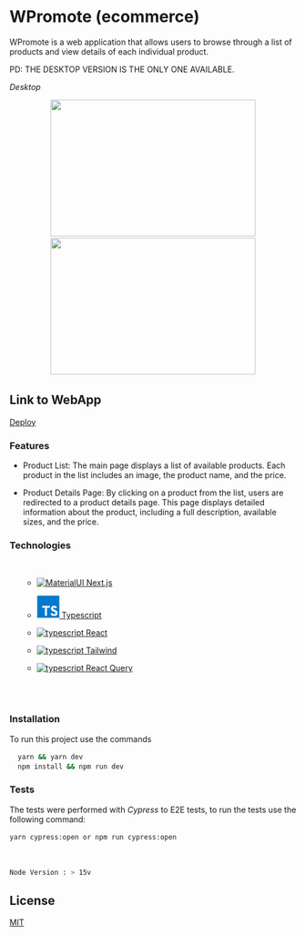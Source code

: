 # WPromote (ecommerce)

WPromote is a web application that allows users to browse through a list of products and view details of each individual product.

PD: THE DESKTOP VERSION IS THE ONLY ONE AVAILABLE.

_Desktop_

<p align="center" width="100%">
<img  src="https://i.ibb.co/hcK69dY/Captura-desde-2023-12-05-12-03-57.png" width="360" height='240'>
<img  src="https://i.ibb.co/9pgsZxf/Captura-desde-2023-12-05-12-03-38.png" width="360" height='240'>
</p>

## Link to WebApp

[Deploy](https://w-promote-challenge.vercel.app/)

### Features

* Product List: The main page displays a list of available products. Each product in the list includes an image, the product name, and the price.

* Product Details Page: By clicking on a product from the list, users are redirected to a product details page. This page displays detailed information about the product, including a full description, available sizes, and the price.

### Technologies

<br/>
<ul align="start">

- <a href="https://nextjs.org/" target="_blank"> <img src="https://www.drupal.org/files/project-images/nextjs-icon-dark-background.png" alt="MaterialUI" width="40" height="40" /> Next.js</a>

- <a href="https://www.typescriptlang.org/" target="_blank"> <img src="https://raw.githubusercontent.com/devicons/devicon/master/icons/typescript/typescript-original.svg" alt="typescript" width="40" height="40"/> Typescript</a>

- <a href="https://www.typescriptlang.org/" target="_blank"> <img src="https://upload.wikimedia.org/wikipedia/commons/thumb/4/47/React.svg/800px-React.svg.png" alt="typescript" width="40" height="35"/> React</a>

- <a href="https://tailwindcss.com/" target="_blank"> <img src="https://files.raycast.com/nwt9ncojkvwmjfkaada8upafvpnu" alt="typescript" width="40" height="40"/> Tailwind</a>

- <a href="https://tanstack.com/query/v3/" target="_blank"> <img src="https://miro.medium.com/v2/resize:fit:1400/1*elhu-42TzQEdsFjKDbQhhA.png" alt="typescript" width="40" height="40"/> React Query</a>

</ul>
<br/>
<br/>

### Installation

To run this project use the commands

```bash
  yarn && yarn dev
  npm install && npm run dev
```

### Tests

The tests were performed with _Cypress_ to E2E tests, to run the tests use the following command:

```bash
yarn cypress:open or npm run cypress:open
```

<br/>

```bash
Node Version : > 15v
```

## License

[MIT](https://choosealicense.com/licenses/mit/)
